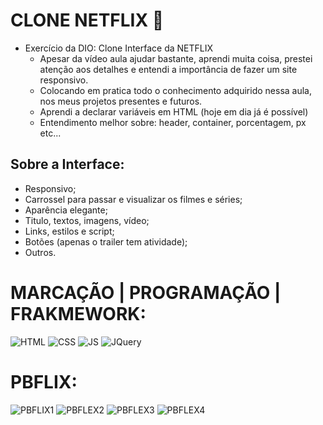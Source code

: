 # CLONE NETFLIX :cinema:
* Exercício da DIO: Clone Interface da NETFLIX
  * Apesar da vídeo aula ajudar bastante, aprendi muita coisa, prestei atenção aos detalhes e entendi a importância de fazer um site responsivo. 
  * Colocando em pratica todo o conhecimento adquirido nessa aula, nos meus projetos presentes e futuros.
  * Aprendi a declarar variáveis em HTML (hoje em dia já é possível)
  * Entendimento melhor sobre: header, container, porcentagem, px etc...
## Sobre a Interface:
* Responsivo;
*	Carrossel para passar e visualizar os filmes e séries;
* Aparência elegante;
* Titulo, textos, imagens, vídeo;
* Links, estilos e script;
* Botões (apenas o trailer tem atividade);
* Outros.

# MARCAÇÃO | PROGRAMAÇÃO | FRAKMEWORK:
![HTML](https://i.ibb.co/41fmmJj/html.png)
![CSS](https://i.ibb.co/7twStGd/css.png)
![JS](https://i.ibb.co/b1f2MYy/javascript.png)
![JQuery](https://i.ibb.co/1ZDxFmW/jquery.png)

# PBFLIX:
![PBFLIX1](https://i.ibb.co/ZHrL0jk/suitspbflix.jpg)
![PBFLEX2](https://i.ibb.co/QbM273J/suitspbflix2.jpg)
![PBFLEX3](https://i.ibb.co/grT76Ry/suitspbflix3.jpg)
![PBFLEX4](https://i.ibb.co/4PMTtCf/suitspbflix4.jpg)
